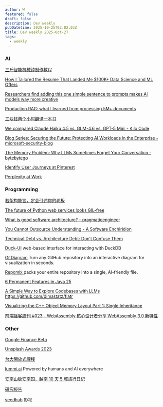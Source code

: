 ```yaml
---
author: W
featured: false
draft: false
description: Dev weekly
pubDatetime: 2025-10-25T02:02:03Z
title: Dev weekly 2025-Oct-27
tags:
  - weekly
---
```


### AI

[]()

[三斤智能机械钟制作教程](https://mp.weixin.qq.com/s/AsMNsmtuo1j1VLAA3zim8A)

[]()

[]()

[]()

[]()

[]()

[]()

[]()

[How I Tailored the Resume That Landed Me $100K+ Data Science and ML Offers](https://towardsdatascience.com/this-resume-landed-me-100k-data-science-ml-offers/)

[Researchers find adding this one simple sentence to prompts makes AI models way more creative](https://venturebeat.com/ai/researchers-find-adding-this-one-simple-sentence-to-prompts-makes-ai-models)

[Production RAG: what I learned from processing 5M+ documents](https://blog.abdellatif.io/production-rag-processing-5m-documents)

[三块钱两个小时翻译一本书](https://mp.weixin.qq.com/s/l8b0-ABQI9VTwpsmODtRlQ)

[We compared Claude Haiku 4.5 vs. GLM-4.6 vs. GPT-5 Mini - Kilo Code](https://blog.kilocode.ai/p/mini-models-battle-claude-haiku-45)

[Blog Series: Securing the Future: Protecting AI Workloads in the Enterprise - microsoft-security-blog](https://techcommunity.microsoft.com/blog/microsoft-security-blog/blog-series-securing-the-future-protecting-ai-workloads-in-the-enterprise/4463110)

[The Memory Problem: Why LLMs Sometimes Forget Your Conversation - bytebytego](https://blog.bytebytego.com/p/the-memory-problem-why-llms-sometimes)

[Identify User Journeys at Pinterest](https://medium.com/pinterest-engineering/identify-user-journeys-at-pinterest-b517f6275b42)

[Perplexity at Work](https://r2cdn.perplexity.ai/pdf/pplx-at-work.pdf)

### Programming

[若架构能言，定会引述你的老板](https://www.infoq.cn/article/NVJEIis8tOteQtvT6HfQ?utm_source=rss&utm_medium=article)

[The future of Python web services looks GIL-free](https://blog.baro.dev/p/the-future-of-python-web-services-looks-gil-free)

[What is good software architecture? - pragmaticengineer](https://newsletter.pragmaticengineer.com/p/what-is-good-software-architecture)

[You Cannot Outsource Understanding - A Software Enchiridion](https://russmiles.substack.com/p/you-cannot-outsource-understanding?utm_source=tldrwebdev)

[Technical Debt vs. Architecture Debt: Don’t Confuse Them](https://thenewstack.io/technical-debt-vs-architecture-debt-dont-confuse-them/)

[Duck-UI](https://demo.duckui.com/) web-based interface for interacting with DuckDB

[GitDiagram](https://github.com/ahmedkhaleel2004/gitdiagram) Turn any GitHub repository into an interactive diagram for visualization in seconds.

[Repomix ](https://github.com/yamadashy/repomix) packs your entire repository into a single, AI-friendly file.

[6 Permanent Features in Java 25](https://medium.com/threadsafe/6-permanent-features-in-java-25-894fa9ad3702)

[A Simple Way to Explore Codebases with LLMs](https://itnext.io/a-simple-way-to-explore-codebases-with-llms-b5b53f5f8174?gi=4143f19a58ec) https://github.com/dimastatz/flatr

[Visualizing the C++ Object Memory Layout Part 1: Single Inheritance](https://sofiabelen.github.io/projects/visualizing-the-cpp-object-memory-layout-part-1-single-inheritance/)

[前端播客周刊 #023 -  WebAssembly 核心设计者分享 WebAssembly 3.0 新特性](https://mp.weixin.qq.com/s/TxKaRmdKIcS-gkWRf1HwiQ)

### Other

[]()

[Google Finance Beta](https://www.google.com/finance/beta/)

[Unsplash Awards 2023](https://unsplash.com/awards/2023)

[台大開放式課程](https://ocw.aca.ntu.edu.tw/)

[lummi.ai](https://www.lummi.ai/) Powered by humans and AI everywhere

[]()

[安南山脉安南国，越南 10 天 5 城旅行日记](https://sspai.com/post/103168)

[研究报告](https://www.aliyundrive.com/s/LproNUhZgAy/folder/68e48d7dc622d09b839e4d728d42a23b5b3d25c1)

[seedhub](https://www.seedhub.cc/) 影视

[]()

[]()

[]()
